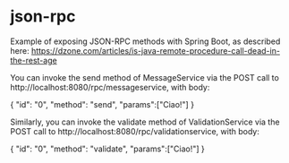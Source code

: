 # json-rpc
Example of exposing JSON-RPC methods with Spring Boot, as described here:
https://dzone.com/articles/is-java-remote-procedure-call-dead-in-the-rest-age

You can invoke the send method of MessageService via the POST call to http://localhost:8080/rpc/messageservice,
with body:

{
    "id": "0",
    "method": "send",
    "params":["Ciao!"]
}

Similarly, you can invoke the validate method of ValidationService via the POST call to http://localhost:8080/rpc/validationservice,
with body:

{
    "id": "0",
    "method": "validate",
    "params":["Ciao!"]
}